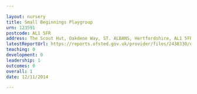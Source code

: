 ```yaml
---

layout: nursery
title: Small Beginnings Playgroup
urn: 123591
postcode: AL1 5FR
address: The Scout Hut, Oakdene Way, ST. ALBANS, Hertfordshire, AL1 5FR
latestReportUrl: https://reports.ofsted.gov.uk/provider/files/2438330/urn/123591.pdf
teaching: 0
development: 0
leadership: 1
outcomes: 0
overall: 1
date: 12/11/2014

---
```


